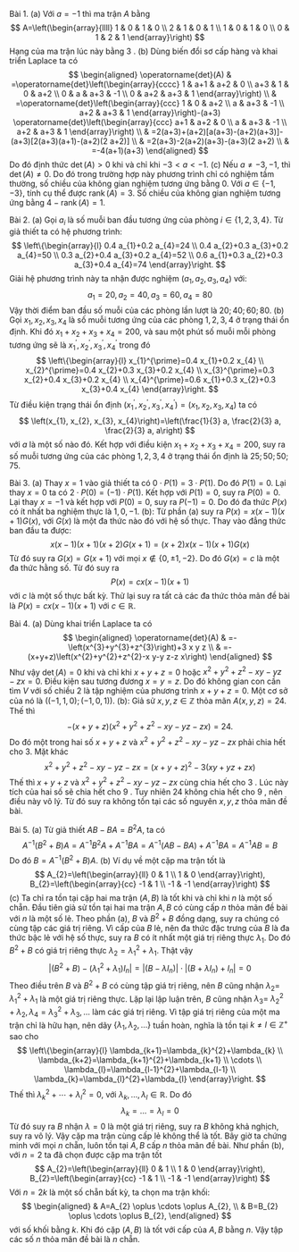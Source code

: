 Bài 1.
(a) Với $a=-1$ thì ma trận $A$ bằng
$$
A=\left(\begin{array}{llll}
1 & 0 & 1 & 0 \\
2 & 1 & 0 & 1 \\
1 & 0 & 1 & 0 \\
0 & 1 & 2 & 1
\end{array}\right)
$$
Hạng của ma trận lúc này bằng 3 .
(b) Dùng biến đổi sơ cấp hàng và khai triển Laplace ta có
$$
\begin{aligned}
\operatorname{det}(A) & =\operatorname{det}\left(\begin{array}{cccc}
1 & a+1 & a+2 & 0 \\
a+3 & 1 & 0 & a+2 \\
0 & a & a+3 & -1 \\
0 & a+2 & a+3 & 1
\end{array}\right) \\
& =\operatorname{det}\left(\begin{array}{ccc}
1 & 0 & a+2 \\
a & a+3 & -1 \\
a+2 & a+3 & 1
\end{array}\right)-(a+3) \operatorname{det}\left(\begin{array}{ccc}
a+1 & a+2 & 0 \\
a & a+3 & -1 \\
a+2 & a+3 & 1
\end{array}\right) \\
& =2(a+3)+(a+2)[a(a+3)-(a+2)(a+3)]- (a+3)[2(a+3)(a+1)-(a+2)(2 a+2)] \\
& =2(a+3)-2(a+2)(a+3)-(a+3)(2 a+2) \\
& =-4(a+1)(a+3)
\end{aligned}
$$
Do đó định thức $\operatorname{det}(A)>0$ khi và chỉ khi $-3<a<-1$.
(c) Nếu $a \neq-3,-1$, thì $\operatorname{det}(A) \neq 0$. Do đó trong trường hợp này phương trình chỉ có nghiệm tầm thường, số chiều của không gian nghiệm tương ứng bằng 0.
Với $a \in\{-1,-3\}$, tính cụ thể được $\operatorname{rank}(A)=3$. Số chiều của không gian nghiệm tương ứng bằng $4-\operatorname{rank}(A)=1$.

Bài 2.
(a) Gọi $a_{i}$ là số muỗi ban đầu tương ứng của phòng $i \in\{1,2,3,4\}$. Từ giả thiết ta có hệ phương trình:
$$
\left\{\begin{array}{l}
0.4 a_{1}+0.2 a_{4}=24 \\
0.4 a_{2}+0.3 a_{3}+0.2 a_{4}=50 \\
0.3 a_{2}+0.4 a_{3}+0.2 a_{4}=52 \\
0.6 a_{1}+0.3 a_{2}+0.3 a_{3}+0.4 a_{4}=74
\end{array}\right.
$$
Giải hệ phương trình này ta nhận được nghiệm $\left(a_{1}, a_{2}, a_{3}, a_{4}\right)$ với:
$$
a_{1}=20, a_{2}=40, a_{3}=60, a_{4}=80
$$
Vậy thời điểm ban đầu số muỗi của các phòng lần lượt là $20 ; 40 ; 60 ; 80$.
(b) Gọi $x_{1}, x_{2}, x_{3}, x_{4}$ là số muỗi tương ứng của các phòng $1,2,3,4$ ở trạng thái ổn định. Khi đó $x_{1}+x_{2}+x_{3}+x_{4}=200$, và sau một phút số muỗi mỗi phòng tương ứng sẽ là $x_{1}^{\prime}, x_{2}^{\prime}, x_{3}^{\prime}, x_{4}^{\prime}$ trong đó
$$
\left\{\begin{array}{l}
x_{1}^{\prime}=0.4 x_{1}+0.2 x_{4} \\
x_{2}^{\prime}=0.4 x_{2}+0.3 x_{3}+0.2 x_{4} \\
x_{3}^{\prime}=0.3 x_{2}+0.4 x_{3}+0.2 x_{4} \\
x_{4}^{\prime}=0.6 x_{1}+0.3 x_{2}+0.3 x_{3}+0.4 x_{4}
\end{array}\right.
$$
Từ điều kiện trạng thái ổn định $\left(x_{1}^{\prime}, x_{2}^{\prime}, x_{3}^{\prime}, x_{4}^{\prime}\right)=\left(x_{1}, x_{2}, x_{3}, x_{4}\right)$ ta có
$$
\left(x_{1}, x_{2}, x_{3}, x_{4}\right)=\left(\frac{1}{3} a, \frac{2}{3} a, \frac{2}{3} a, a\right)
$$
với $a$ là một số nào đó. Kết hợp với điều kiện $x_{1}+x_{2}+x_{3}+x_{4}=200$, suy ra số muỗi tương ứng của các phòng $1,2,3,4$ ở trạng thái ổn định là $25 ; 50 ; 50 ; 75$.

Bài 3.
(a) Thay $x=1$ vào giả thiết ta có $0 \cdot P(1)=3 \cdot P(1)$. Do đó $P(1)=0$. Lại thay $x=0$ ta có $2 \cdot P(0)=(-1) \cdot P(1)$. Kết hợp với $P(1)=0$, suy ra $P(0)=0$. Lại thay $x=-1$ và kết hợp với $P(0)=0$, suy ra $P(-1)=0$. Do đó đa thức $P(x)$ có ít nhất ba nghiệm thực là $1,0,-1$.
(b): Từ phần (a) suy ra $P(x)=x(x-1)(x+1) G(x)$, với $G(x)$ là một đa thức nào đó với hệ số thực. Thay vào đẳng thức ban đầu ta được:
$$
x(x-1)(x+1)(x+2) G(x+1)=(x+2) x(x-1)(x+1) G(x)
$$
Từ đó suy ra $G(x)=G(x+1)$ với mọi $x \notin\{0, \pm 1,-2\}$. Do đó $G(x)=c$ là một đa thức hằng số. Từ đó suy ra
$$
P(x)=c x(x-1)(x+1)
$$
với $c$ là một số thực bất kỳ. Thử lại suy ra tất cả các đa thức thỏa mãn đề bài là $P(x)=c x(x-1)(x+1)$ với $c \in \mathbb{R}$.

Bài 4.
(a) Dùng khai triển Laplace ta có
$$
\begin{aligned}
\operatorname{det}(A) & =-\left(x^{3}+y^{3}+z^{3}\right)+3 x y z \\
& =-(x+y+z)\left(x^{2}+y^{2}+z^{2}-x y-y z-z x\right)
\end{aligned}
$$
Như vậy $\operatorname{det}(A)=0$ khi và chỉ khi $x+y+z=0$ hoặc $x^{2}+y^{2}+z^{2}-x y-y z-z x=0$. Điều kiện sau tương đương $x=y=z$. Do đó không gian con cần tìm $V$ với số chiều 2 là tập nghiệm của phương trình $x+y+z=0$. Một cơ sở của nó là $((-1,1,0) ;(-1,0,1))$.
(b): Giả sử $x, y, z \in \mathbb{Z}$ thỏa mãn $A(x, y, z)=24$. Thế thì
$$
-(x+y+z)\left(x^{2}+y^{2}+z^{2}-x y-y z-z x\right)=24 .
$$
Do đó một trong hai số $x+y+z$ và $x^{2}+y^{2}+z^{2}-x y-y z-z x$ phải chia hết cho 3. Mặt khác
$$
x^{2}+y^{2}+z^{2}-x y-y z-z x=(x+y+z)^{2}-3(x y+y z+z x)
$$
Thế thì $x+y+z$ và $x^{2}+y^{2}+z^{2}-x y-y z-z x$ cùng chia hết cho 3 . Lúc này tích của hai số sẽ chia hết cho 9 . Tuy nhiên 24 không chia hết cho 9 , nên điều này vô lý. Từ đó suy ra không tồn tại các số nguyên $x, y, z$ thỏa mãn đề bài.

Bài 5.
(a) Từ giả thiết $A B-B A=B^{2} A$, ta có
$$
A^{-1}\left(B^{2}+B\right) A=A^{-1} B^{2} A+A^{-1} B A=A^{-1}(A B-B A)+A^{-1} B A=A^{-1} A B=B
$$
Do đó $B=A^{-1}\left(B^{2}+B\right) A$.
(b) Ví dụ về một cặp ma trận tốt là
$$
A_{2}=\left(\begin{array}{ll}
0 & 1 \\
1 & 0
\end{array}\right), B_{2}=\left(\begin{array}{cc}
-1 & 1 \\
-1 & -1
\end{array}\right)
$$
(c) Ta chỉ ra tồn tại cặp hai ma trận $(A, B)$ là tốt khi và chỉ khi $n$ là một số chẵn. Đầu tiên giả sử tồn tại hai ma trận $A, B$ có cùng cấp $n$ thỏa mãn đề bài với $n$ là một số lẻ. Theo phần (a), $B$ và $B^{2}+B$ đồng dạng, suy ra chúng có cùng tập các giá trị riêng. Vì cấp của $B$ lẻ, nên đa thức đặc trưng của $B$ là đa thức bậc lẻ với hệ số thực, suy ra $B$ có ít nhất một giá trị riêng thực $\lambda_{1}$. Do đó $B^{2}+B$ có giá trị riêng thực $\lambda_{2}=\lambda_{1}^{2}+\lambda_{1}$. Thật vậy
$$
\left|\left(B^{2}+B\right)-\left(\lambda_{1}^{2}+\lambda_{1}\right) I_{n}\right|=\left|\left(B-\lambda I_{n}\right)\right| \cdot\left|\left(B+\lambda I_{n}\right)+I_{n}\right|=0
$$
Theo điều trên $B$ và $B^{2}+B$ có cùng tập giá trị riêng, nên $B$ cũng nhận $\lambda_{2}=$ $\lambda_{1}^{2}+\lambda_{1}$ là một giá trị riêng thực. Lặp lại lập luận trên, $B$ cũng nhận $\lambda_{3}=$ $\lambda_{2}^{2}+\lambda_{2}, \lambda_{4}=\lambda_{3}^{2}+\lambda_{3}, \ldots$ làm các giá trị riêng. Vì tập giá trị riêng của một ma trận chỉ là hữu hạn, nên dãy $\left\{\lambda_{1}, \lambda_{2}, \ldots\right\}$ tuần hoàn, nghĩa là tồn tại $k \neq l \in \mathbb{Z}^{+}$ sao cho
$$
\left\{\begin{array}{l}
\lambda_{k+1}=\lambda_{k}^{2}+\lambda_{k} \\
\lambda_{k+2}=\lambda_{k+1}^{2}+\lambda_{k+1} \\
\cdots \\
\lambda_{l}=\lambda_{l-1}^{2}+\lambda_{l-1} \\
\lambda_{k}=\lambda_{l}^{2}+\lambda_{l}
\end{array}\right.
$$
Thế thì $\lambda_{k}^{2}+\cdots+\lambda_{l}^{2}=0$, với $\lambda_{k}, \ldots, \lambda_{l} \in \mathbb{R}$. Do đó
$$
\lambda_{k}=\ldots=\lambda_{l}=0
$$
Từ đó suy ra $B$ nhận $\lambda=0$ là một giá trị riêng, suy ra $B$ không khả nghịch, suy ra vô lý. Vậy cặp ma trận cùng cấp lẻ không thể là tốt.
Bây giờ ta chứng minh với mọi $n$ chẵn, luôn tồn tại $A, B$ cấp $n$ thỏa mãn đề bài. Như phần (b), với $n=2$ ta đã chọn được cặp ma trận tốt
$$
A_{2}=\left(\begin{array}{ll}
0 & 1 \\
1 & 0
\end{array}\right), B_{2}=\left(\begin{array}{cc}
-1 & 1 \\
-1 & -1
\end{array}\right)
$$
Với $n=2 k$ là một số chẵn bất kỳ, ta chọn ma trận khối:
$$
\begin{aligned}
& A=A_{2} \oplus \cdots \oplus A_{2}, \\
& B=B_{2} \oplus \cdots \oplus B_{2},
\end{aligned}
$$
với số khối bằng $k$. Khi đó cặp $(A, B)$ là tốt với cấp của $A, B$ bằng $n$. Vậy tập các số $n$ thỏa mãn đề bài là $n$ chẵn.